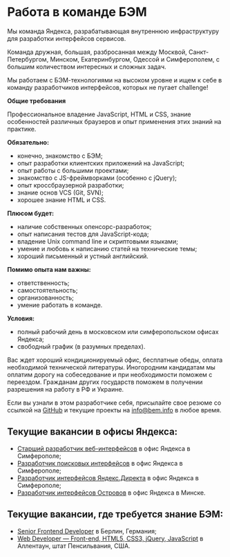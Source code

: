Работа в команде БЭМ
====================

Мы команда Яндекса, разрабатывающая внутреннюю инфраструктуру для разработки интерфейсов сервисов.

Команда дружная, большая, разбросанная между Москвой, Санкт-Петербургом, Минском, Екатеринбургом, Одессой и Симферополем, с большим количеством интересных и сложных задач.

Мы работаем с БЭМ-технологиями на высоком уровне и ищем к себе в команду разработчиков интерфейсов, которых не пугает challenge!

**Общие требования**

Профессиональное владение JavaScript, HTML и CSS, знание особенностей различных браузеров и опыт применения этих знаний на практике.

**Обязательно:**
  * конечно, знакомство с БЭМ;
  * опыт разработки клиентских приложений на JavaScript;
  * опыт работы с большими проектами;
  * знакомство с JS-фреймворками (особенно с jQuery);
  * опыт кроссбраузерной разработки;
  * знание основ VCS (Git, SVN);
  * хорошее знание HTML и CSS.

**Плюсом будет:**
  * наличие собственных опенсорс-разработок;
  * опыт написания тестов для JavaScript-кода;
  * владение Unix command line и скриптовыми языками;
  * умение и любовь к написанию статей на технические темы;
  * хороший письменный и устный английский.

**Помимо опыта нам важны:**
  * ответственность;
  * самостоятельность;
  * организованность;
  * умение работать в команде.

**Условия:**
  * полный рабочий день в московском или симферопольском офисах Яндекса;
  * свободный график (в разумных пределах).

Вас ждет хороший кондиционируемый офис, бесплатные обеды, оплата необходимой технической литературы. Иногородним кандидатам мы оплатим дорогу на собеседование и при необходимости поможем с переездом. Гражданам других государств поможем в получении разрешения на работу в РФ и Украине.

Если вы узнали в этом разработчике себя, присылайте свое резюме со ссылкой на [GitHub](https://github.com/) и текущие проекты на [info@bem.info](mailto:info@bem.info) в любое время.

Текущие вакансии в офисы Яндекса:
-----------------
  * [Старший разработчик веб-интерфейсов](http://company.yandex.ru/job/vacancies/dev_int_simf.xml) в офис Яндекса в Симферополе;
  * [Разработчик поисковых интерфейсов](http://company.yandex.ru/job/vacancies/dev_int_kiev.xml) в офис Яндекса в Симферополе;
  * [Разработчик интерфейсов Яндекс.Директа](http://company.yandex.ru/job/vacancies/dev_int_direct.xml) в офис Яндекса в Симферополе;
  * [Разработчик интерфейсов Островов](http://company.yandex.ru/job/vacancies/dev_islands_minsk.xml) в офис Яндекса в Минске.
  
Текущие вакансии, где требуется знание БЭМ:
-----------------
  * [Senior Frontend Developer](https://www.linkedin.com/jobs2/view/10839316?trk=vsrp_jobs_res_name&trkInfo=VSRPsearchId%3A1973313181394033367979%2CVSRPtargetId%3A10839316%2CVSRPcmpt%3Aprimary) в Берлин, Германия;
  * [Web Developer — Front-end, HTML5, CSS3, jQuery, JavaScript](http://www.dice.com/job/result/ceiam/JMJO032170) в Аллентаун, штат Пенсильвания, США.

